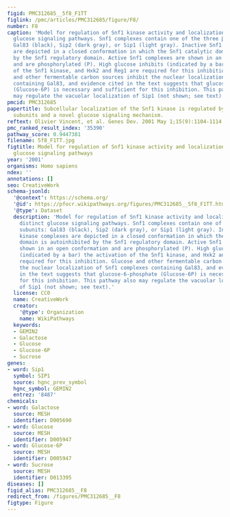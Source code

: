 ```yaml
---
figid: PMC312685__5f8_F1TT
figlink: /pmc/articles/PMC312685/figure/F8/
number: F8
caption: 'Model for regulation of Snf1 kinase activity and localization by two distinct
  glucose signaling pathways. Snf1 complexes contain one of the three β subunits:
  Gal83 (black), Sip2 (dark gray), or Sip1 (light gray). Inactive Snf1 kinase complexes
  are depicted in a closed conformation in which the Snf1 catalytic domain is autoinhibited
  by the Snf1 regulatory domain. Active Snf1 complexes are shown in an open conformation
  and are phosphorylated (P). High glucose inhibits (indicated by a bar) the activation
  of the Snf1 kinase, and Hxk2 and Reg1 are required for this inhibition. Glucose
  and other fermentable carbon sources inhibit the nuclear localization of Snf1 complexes
  containing Gal83, and evidence cited in the text suggests that glucose-6-phosphate
  (Glucose-6P) is necessary and sufficient for this inhibition. This pathway also
  may regulate the vacuolar localization of Sip1 (not shown; see text).'
pmcid: PMC312685
papertitle: Subcellular localization of the Snf1 kinase is regulated by specific β
  subunits and a novel glucose signaling mechanism.
reftext: Olivier Vincent, et al. Genes Dev. 2001 May 1;15(9):1104-1114.
pmc_ranked_result_index: '35390'
pathway_score: 0.9447381
filename: 5f8_F1TT.jpg
figtitle: Model for regulation of Snf1 kinase activity and localization by two distinct
  glucose signaling pathways
year: '2001'
organisms: Homo sapiens
ndex: ''
annotations: []
seo: CreativeWork
schema-jsonld:
  '@context': https://schema.org/
  '@id': https://pfocr.wikipathways.org/figures/PMC312685__5f8_F1TT.html
  '@type': Dataset
  description: 'Model for regulation of Snf1 kinase activity and localization by two
    distinct glucose signaling pathways. Snf1 complexes contain one of the three β
    subunits: Gal83 (black), Sip2 (dark gray), or Sip1 (light gray). Inactive Snf1
    kinase complexes are depicted in a closed conformation in which the Snf1 catalytic
    domain is autoinhibited by the Snf1 regulatory domain. Active Snf1 complexes are
    shown in an open conformation and are phosphorylated (P). High glucose inhibits
    (indicated by a bar) the activation of the Snf1 kinase, and Hxk2 and Reg1 are
    required for this inhibition. Glucose and other fermentable carbon sources inhibit
    the nuclear localization of Snf1 complexes containing Gal83, and evidence cited
    in the text suggests that glucose-6-phosphate (Glucose-6P) is necessary and sufficient
    for this inhibition. This pathway also may regulate the vacuolar localization
    of Sip1 (not shown; see text).'
  license: CC0
  name: CreativeWork
  creator:
    '@type': Organization
    name: WikiPathways
  keywords:
  - GEMIN2
  - Galactose
  - Glucose
  - Glucose-6P
  - Sucrose
genes:
- word: Sip1
  symbol: SIP1
  source: hgnc_prev_symbol
  hgnc_symbol: GEMIN2
  entrez: '8487'
chemicals:
- word: Galactose
  source: MESH
  identifier: D005690
- word: Glucose
  source: MESH
  identifier: D005947
- word: Glucose-6P
  source: MESH
  identifier: D005947
- word: Sucrose
  source: MESH
  identifier: D013395
diseases: []
figid_alias: PMC312685__F8
redirect_from: /figures/PMC312685__F8
figtype: Figure
---
```

